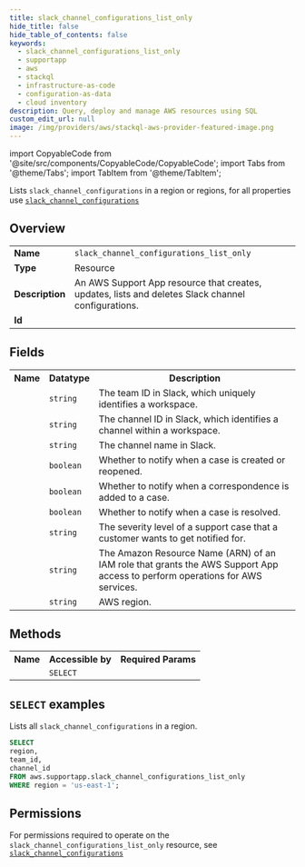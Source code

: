 ```yaml
---
title: slack_channel_configurations_list_only
hide_title: false
hide_table_of_contents: false
keywords:
  - slack_channel_configurations_list_only
  - supportapp
  - aws
  - stackql
  - infrastructure-as-code
  - configuration-as-data
  - cloud inventory
description: Query, deploy and manage AWS resources using SQL
custom_edit_url: null
image: /img/providers/aws/stackql-aws-provider-featured-image.png
---
```


import CopyableCode from '@site/src/components/CopyableCode/CopyableCode';
import Tabs from '@theme/Tabs';
import TabItem from '@theme/TabItem';

Lists <code>slack_channel_configurations</code> in a region or regions, for all properties use <a href="/providers/aws/serviceName/slack_channel_configurations/"><code>slack_channel_configurations</code></a>

## Overview
<table><tbody>
<tr><td><b>Name</b></td><td><code>slack_channel_configurations_list_only</code></td></tr>
<tr><td><b>Type</b></td><td>Resource</td></tr>
<tr><td><b>Description</b></td><td>An AWS Support App resource that creates, updates, lists and deletes Slack channel configurations.</td></tr>
<tr><td><b>Id</b></td><td><CopyableCode code="aws.supportapp.slack_channel_configurations_list_only" /></td></tr>
</tbody></table>

## Fields
<table><tbody><tr><th>Name</th><th>Datatype</th><th>Description</th></tr><tr><td><CopyableCode code="team_id" /></td><td><code>string</code></td><td>The team ID in Slack, which uniquely identifies a workspace.</td></tr>
<tr><td><CopyableCode code="channel_id" /></td><td><code>string</code></td><td>The channel ID in Slack, which identifies a channel within a workspace.</td></tr>
<tr><td><CopyableCode code="channel_name" /></td><td><code>string</code></td><td>The channel name in Slack.</td></tr>
<tr><td><CopyableCode code="notify_on_create_or_reopen_case" /></td><td><code>boolean</code></td><td>Whether to notify when a case is created or reopened.</td></tr>
<tr><td><CopyableCode code="notify_on_add_correspondence_to_case" /></td><td><code>boolean</code></td><td>Whether to notify when a correspondence is added to a case.</td></tr>
<tr><td><CopyableCode code="notify_on_resolve_case" /></td><td><code>boolean</code></td><td>Whether to notify when a case is resolved.</td></tr>
<tr><td><CopyableCode code="notify_on_case_severity" /></td><td><code>string</code></td><td>The severity level of a support case that a customer wants to get notified for.</td></tr>
<tr><td><CopyableCode code="channel_role_arn" /></td><td><code>string</code></td><td>The Amazon Resource Name (ARN) of an IAM role that grants the AWS Support App access to perform operations for AWS services.</td></tr>
<tr><td><CopyableCode code="region" /></td><td><code>string</code></td><td>AWS region.</td></tr>
</tbody></table>

## Methods

<table><tbody>
  <tr>
    <th>Name</th>
    <th>Accessible by</th>
    <th>Required Params</th>
  </tr>
  <tr>
    <td><CopyableCode code="list_resources" /></td>
    <td><code>SELECT</code></td>
    <td><CopyableCode code="region" /></td>
  </tr>
</tbody></table>

## `SELECT` examples
Lists all <code>slack_channel_configurations</code> in a region.
```sql
SELECT
region,
team_id,
channel_id
FROM aws.supportapp.slack_channel_configurations_list_only
WHERE region = 'us-east-1';
```


## Permissions

For permissions required to operate on the <code>slack_channel_configurations_list_only</code> resource, see <a href="/providers/aws/supportapp/slack_channel_configurations/#permissions"><code>slack_channel_configurations</code></a>


